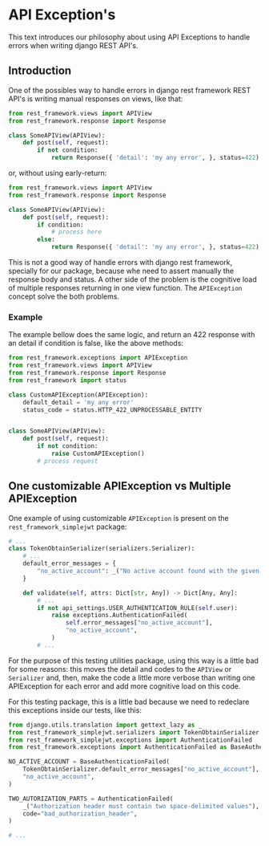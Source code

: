 # API Exception's

This text introduces our philosophy about using API Exceptions to handle errors when writing django REST API's.

## Introduction

One of the possibles way to handle errors in django rest framework REST API's is writing manual responses on views, like that:

```python
from rest_framework.views import APIView
from rest_framework.response import Response

class SomeAPIView(APIView):
    def post(self, request):
        if not condition:
            return Response({ 'detail': 'my any error', }, status=422)
```

or, without using early-return:

```python
from rest_framework.views import APIView
from rest_framework.response import Response

class SomeAPIView(APIView):
    def post(self, request):
        if condition:
            # process here
        else:
            return Response({ 'detail': 'my any error', }, status=422)
```

This is not a good way of handle errors with django rest framework, specially for our package, because whe need to assert manually the response body and status. A other side of the problem is the cognitive load of multiple responses returning in one view function. The `APIException` concept solve the both problems.

### Example

The example bellow does the same logic, and return an 422 response with an detail if condition is false, like the above methods:

```python
from rest_framework.exceptions import APIException
from rest_framework.views import APIView
from rest_framework.response import Response
from rest_framework import status

class CustomAPIException(APIException):
    default_detail = 'my any error'
    status_code = status.HTTP_422_UNPROCESSABLE_ENTITY


class SomeAPIView(APIView):
    def post(self, request):
        if not condition:
            raise CustomAPIException()
        # process request

```

## One customizable APIException vs Multiple APIException

One example of using customizable `APIException` is present on the `rest_framework_simplejwt` package:


```python
# ...
class TokenObtainSerializer(serializers.Serializer):
    # ...
    default_error_messages = {
        "no_active_account": _("No active account found with the given credentials")
    }

    def validate(self, attrs: Dict[str, Any]) -> Dict[Any, Any]:
        # ...
        if not api_settings.USER_AUTHENTICATION_RULE(self.user):
            raise exceptions.AuthenticationFailed(
                self.error_messages["no_active_account"],
                "no_active_account",
            )
        # ...
```

For the purpose of this testing utilities package, using this way is a little bad for some reasons: this moves the detail and codes to the `APIView` or `Serializer` and, then, make the code a little more verbose than writing one APIException for each error and add more cognitive load on this code.

For this testing package, this is a little bad because we need to redeclare this exceptions inside our tests, like this:

```python
from django.utils.translation import gettext_lazy as _
from rest_framework_simplejwt.serializers import TokenObtainSerializer
from rest_framework_simplejwt.exceptions import AuthenticationFailed
from rest_framework.exceptions import AuthenticationFailed as BaseAuthenticationFailed

NO_ACTIVE_ACCOUNT = BaseAuthenticationFailed(
    TokenObtainSerializer.default_error_messages["no_active_account"],
    "no_active_account",
)

TWO_AUTORIZATION_PARTS = AuthenticationFailed(
    _("Authorization header must contain two space-delimited values"),
    code="bad_authorization_header",
)

# ...
```
